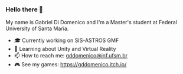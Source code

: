 ### Hello there :eyes:

My name is Gabriel Di Domenico and I'm a Master's student at Federal University of Santa Maria. 

- 🎓 Currently working on SIS-ASTROS GMF
- :newspaper: Learning about Unity and Virtual Reality
- 📫 How to reach me: gddomenico@inf.ufsm.br
- 🎮 See my games: https://gddomenico.itch.io/

